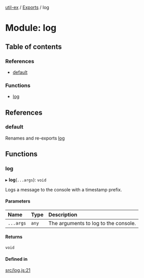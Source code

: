 [util-ex](../README.md) / [Exports](../modules.md) / log

# Module: log

## Table of contents

### References

- [default](log.md#default)

### Functions

- [log](log.md#log)

## References

### default

Renames and re-exports [log](log.md#log)

## Functions

### log

▸ **log**(`...args`): `void`

Logs a message to the console with a timestamp prefix.

#### Parameters

| Name | Type | Description |
| :------ | :------ | :------ |
| `...args` | `any` | The arguments to log to the console. |

#### Returns

`void`

#### Defined in

[src/log.js:21](https://github.com/snowyu/util-ex.js/blob/fac65b1/src/log.js#L21)
